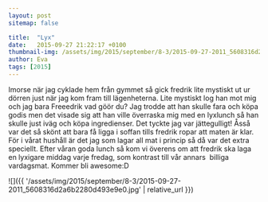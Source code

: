 ```yaml
---
layout: post
sitemap: false

title:  "Lyx"
date:   2015-09-27 21:22:17 +0100
thumbnail-img: /assets/img/2015/september/8-3/2015-09-27-2011_5608316d2a6b2280d493e9e0.jpg
author: Eva
tags: [2015]
---
```


Imorse när jag cyklade hem från gymmet så gick fredrik lite mystiskt ut ur dörren just när jag kom fram till lägenheterna. Lite mystiskt log han mot mig och jag bara Freeedrik vad göör du? Jag trodde att han skulle fara och köpa godis men det visade sig att han ville överraska mig med en lyxlunch så han skulle just iväg och köpa ingredienser. Det tyckte jag var jättegulligt! Åsså var det så skönt att bara få ligga i soffan tills fredrik ropar att maten är klar. För i vårat hushåll är det jag som lagar all mat i princip så då var det extra speciellt. Efter våran goda lunch så kom vi överens om att fredrik ska laga en lyxigare middag varje fredag, som kontrast till vår annars  billiga vardagsmat. Kommer bli awesome:D

![]({{ '/assets/img/2015/september/8-3/2015-09-27-2011_5608316d2a6b2280d493e9e0.jpg'  | relative_url }})

